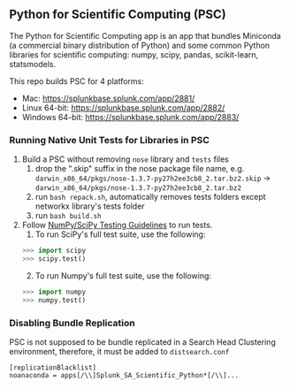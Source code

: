 ## Python for Scientific Computing (PSC)

The Python for Scientific Computing app is an app that bundles Miniconda (a commercial binary distribution of Python) and some common Python libraries for scientific computing: numpy, scipy, pandas, scikit-learn, statsmodels.

This repo builds PSC for 4 platforms:
* Mac: https://splunkbase.splunk.com/app/2881/
* Linux 64-bit: https://splunkbase.splunk.com/app/2882/
* Windows 64-bit: https://splunkbase.splunk.com/app/2883/

### Running Native Unit Tests for Libraries in PSC
1. Build a PSC without removing ```nose``` library and ```tests``` files
    1. drop the ".skip" suffix in the nose package file name, e.g. ```darwin_x86_64/pkgs/nose-1.3.7-py27h2ee3cb8_2.tar.bz2.skip``` -> ```darwin_x86_64/pkgs/nose-1.3.7-py27h2ee3cb8_2.tar.bz2```
    2. run ```bash repack.sh```, automatically removes tests folders except networkx library's tests folder
    3. run ```bash build.sh```
2. Follow [NumPy/SciPy Testing Guidelines](https://github.com/numpy/numpy/blob/master/doc/TESTS.rst.txt) to run tests.
    1. To run SciPy's full test suite, use the following:
    ```python
    >>> import scipy
    >>> scipy.test()
    ```
    2. To run Numpy's full test suite, use the following:
    ```python
    >>> import numpy
    >>> numpy.test()
    ```

### Disabling Bundle Replication
PSC is not supposed to be bundle replicated in a Search Head Clustering environment, therefore, it must be added to ```distsearch.conf```
```
[replicationBlacklist]
noanaconda = apps[/\\]Splunk_SA_Scientific_Python*[/\\]...
```




